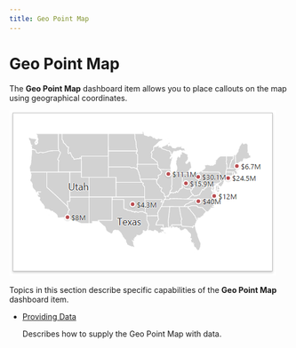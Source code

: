 ```yaml
---
title: Geo Point Map
---
```

# Geo Point Map
The **Geo Point Map** dashboard item allows you to place callouts on the map using geographical coordinates.

![wdd-dashboard-items-geo-point-map](../../../../images/Img125121.png)

Topics in this section describe specific capabilities of the **Geo Point Map** dashboard item.
* [Providing Data](../../../../../dashboard-for-web/articles/web-dashboard-designer-mode/designing-dashboard-items/geo-point-maps/geo-point-map/providing-data.md)
	
	Describes how to supply the Geo Point Map with data.